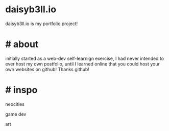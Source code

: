 # daisyb3ll.io
daisyb3ll.io is my portfolio project! 
# # about
initially started as a web-dev self-learnign exercise, I had never intended to ever host my own postfolio, until I learned online that you could host your own websites on github!
Thanks github! 

# # inspo
neocities

game dev

art
